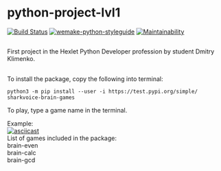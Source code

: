 # python-project-lvl1
[![Build Status](https://travis-ci.org/sharkvoice/python-project-lvl1.svg?branch=master)](https://travis-ci.org/sharkvoice/python-project-lvl1)
[![wemake-python-styleguide](https://img.shields.io/badge/style-wemake-000000.svg)](https://github.com/wemake-services/wemake-python-styleguide)
[![Maintainability](https://api.codeclimate.com/v1/badges/784f0213c7183f494d1d/maintainability)](https://codeclimate.com/github/sharkvoice/python-project-lvl1/maintainability)
##
First project in the Hexlet Python Developer profession by student Dmitry Klimenko.
##
To install the package, copy the following into terminal:  
```
python3 -m pip install --user -i https://test.pypi.org/simple/ sharkvoice-brain-games
```
To play, type a game name in the terminal.

Example:  
[![asciicast](https://asciinema.org/a/vKZQHGGDRjtyvWaxpR34U9AoD.svg)](https://asciinema.org/a/vKZQHGGDRjtyvWaxpR34U9AoD)  
List of games included in the package:  
brain-even  
brain-calc  
brain-gcd  

